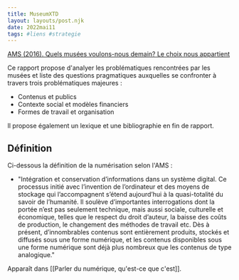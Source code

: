 ```yaml
---
title: MuseumXTD
layout: layouts/post.njk
date: 2022mai11
tags: #liens #strategie 
---
```




[AMS (2016). Quels musées voulons-nous demain? Le choix nous appartient](https://www.museums.ch/fr/assets/files/dossiers_f/Publikationen/VMS_Zukunft_F_web.pdf)

Ce rapport propose d'analyer les problématiques rencontrées par les musées et liste des questions pragmatiques auxquelles se confronter à travers trois problématiques majeures : 
- Contenus et publics
- Contexte social et modèles financiers
- Formes de travail et organisation

Il propose également un lexique et une bibliographie en fin de rapport. 

## Définition
Ci-dessous la définition de la numérisation selon l'AMS : 
- "Intégration et conservation d’informations dans un système digital. Ce processus initié avec l’invention de l’ordinateur et des moyens de stockage qui l’accompagnent s’étend aujourd’hui à la quasi-totalité du savoir de l’humanité. Il soulève d’importantes interrogations dont la portée n’est pas seulement technique, mais aussi sociale, culturelle et économique, telles que le respect du droit d’auteur, la baisse des coûts de production, le changement des méthodes de travail etc. Dès à présent, d’innombrables contenus sont entièrement produits, stockés et diffusés sous une forme numérique, et les contenus disponibles sous une forme numérique sont déjà plus nombreux que les contenus de type analogique."


Apparaît dans [[Parler du numérique, qu'est-ce que c'est]]. 